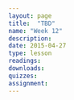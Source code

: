 ```yaml
---
layout: page
title:  "TBD"
name: "Week 12"
description:
date: 2015-04-27
type: lesson
readings: 
downloads: 
quizzes: 
assignment: 
---
```

